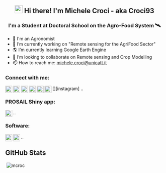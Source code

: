 <h2 align="center"><img src="https://media.giphy.com/media/hvRJCLFzcasrR4ia7z/giphy.gif" width="25px"> Hi there! I'm Michele Croci - aka Croci93</h2>
<h3 align="center">I'm a Student at Doctoral School on the Agro-Food System 🛰</h3>


- 🌱 I'm an Agronomist
- 🔭 I’m currently working on "Remote sensing for the AgriFood Sector"
- 🌎 I’m currently learning Google Earth Engine
- 👯 I’m looking to collaborate on Remote sensing and Crop Modelling
- 📫 How to reach me: michele.croci@unicatt.it

### Connect with me: 
[<img align="left" alt="Croci93 | Twitter" width="22px" src="https://cdn.jsdelivr.net/npm/simple-icons@v3/icons/twitter.svg" />][twitter]
[<img align="left" alt="Croci93 | LinkedIn" width="22px" src="https://cdn.jsdelivr.net/npm/simple-icons@v3/icons/linkedin.svg" />][linkedin]
[<img align="left" alt="Croci93 | Instagram" width="22px" src="https://cdn.jsdelivr.net/npm/simple-icons@v3/icons/instagram.svg" />][instagram]
[<img align="left" alt="Croci93 | Facebook" width="22px" src="https://cdn.jsdelivr.net/npm/simple-icons@3.13.0/icons/facebook.svg" />][Facebook]
[<img align="left" alt="Croci93 | Researchgate" width="22px" src="https://cdn.jsdelivr.net/npm/simple-icons@3.13.0/icons/researchgate.svg" />][Researchgate]
[<img align="left" alt="Croci93 | Website" width="22px" src="https://cdn.jsdelivr.net/npm/simple-icons@3.13.0/icons/internetexplorer.svg" />][Website]
     ..

### PROSAIL Shiny app:
[<img align="left" alt="Croci93 | RStudio" width="22px" src="https://cdn.jsdelivr.net/npm/simple-icons@3.13.0/icons/rstudio.svg" />][RStudio]
     ..


### Software: 
<img align="left" alt="Croci93 | Twitter" width="22px" src="https://cdn.jsdelivr.net/npm/simple-icons@v3/icons/rstudio.svg" />
<img align="left" alt="Croci93 | Twitter" width="22px" src="https://cdn.jsdelivr.net/npm/simple-icons@v3/icons/python.svg" />
     ..

[twitter]: https://twitter.com/croci93
[linkedin]: https://www.linkedin.com/in/michele-croci-265abb133/
[RStudio]: https://ucscremotesensing.shinyapps.io/POSITIVE_CRAST/
[Facebook]: https://www.facebook.com/michele.croci.7330
[Researchgate]: https://www.researchgate.net/profile/Michele-Croci
[Website]: https://www.MCroci.github.io

## GitHub Stats
<p>&nbsp;<img align="center" src="https://github-readme-stats.vercel.app/api?username=mcroci&show_icons=true&theme=react&count_private=true" alt="mcroc" /></p>
